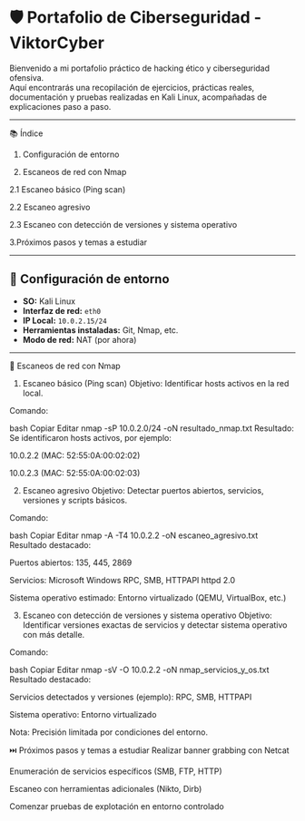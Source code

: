 # 🛡️ Portafolio de Ciberseguridad - ViktorCyber

Bienvenido a mi portafolio práctico de hacking ético y ciberseguridad ofensiva.  
Aquí encontrarás una recopilación de ejercicios, prácticas reales, documentación y pruebas realizadas en Kali Linux, acompañadas de explicaciones paso a paso.

---

📚 Índice
1. Configuración de entorno

2. Escaneos de red con Nmap

 2.1 Escaneo básico (Ping scan)

 2.2 Escaneo agresivo

 2.3 Escaneo con detección de versiones y sistema operativo

3.Próximos pasos y temas a estudiar

---

## 🧰 Configuración de entorno

- **SO:** Kali Linux
- **Interfaz de red:** `eth0`
- **IP Local:** `10.0.2.15/24`
- **Herramientas instaladas:** Git, Nmap, etc.
- **Modo de red:** NAT (por ahora)

---

🔎 Escaneos de red con Nmap
1. Escaneo básico (Ping scan)
Objetivo: Identificar hosts activos en la red local.

Comando:

bash
Copiar
Editar
nmap -sP 10.0.2.0/24 -oN resultado_nmap.txt
Resultado:
Se identificaron hosts activos, por ejemplo:

10.0.2.2 (MAC: 52:55:0A:00:02:02)

10.0.2.3 (MAC: 52:55:0A:00:02:03)

2. Escaneo agresivo
Objetivo: Detectar puertos abiertos, servicios, versiones y scripts básicos.

Comando:

bash
Copiar
Editar
nmap -A -T4 10.0.2.2 -oN escaneo_agresivo.txt
Resultado destacado:

Puertos abiertos: 135, 445, 2869

Servicios: Microsoft Windows RPC, SMB, HTTPAPI httpd 2.0

Sistema operativo estimado: Entorno virtualizado (QEMU, VirtualBox, etc.)

3. Escaneo con detección de versiones y sistema operativo
Objetivo: Identificar versiones exactas de servicios y detectar sistema operativo con más detalle.

Comando:

bash
Copiar
Editar
nmap -sV -O 10.0.2.2 -oN nmap_servicios_y_os.txt
Resultado destacado:

Servicios detectados y versiones (ejemplo): RPC, SMB, HTTPAPI

Sistema operativo: Entorno virtualizado

Nota: Precisión limitada por condiciones del entorno.

⏭️ Próximos pasos y temas a estudiar
Realizar banner grabbing con Netcat

Enumeración de servicios específicos (SMB, FTP, HTTP)

Escaneo con herramientas adicionales (Nikto, Dirb)

Comenzar pruebas de explotación en entorno controlado
